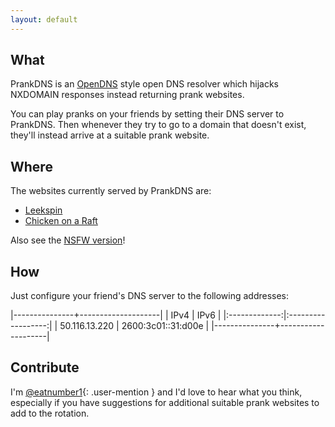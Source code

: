 ```yaml
---
layout: default
---
```

## What

PrankDNS is an [OpenDNS] style open DNS resolver which hijacks NXDOMAIN
responses instead returning prank websites.

You can play pranks on your friends by setting their DNS server to
PrankDNS. Then whenever they try to go to a domain that doesn't exist,
they'll instead arrive at a suitable prank website.

## Where

The websites currently served by PrankDNS are:

 * [Leekspin]
 * [Chicken on a Raft][ChickenOnARaft]

Also see the [NSFW version][spin.wang]!

## How

Just configure your friend's DNS server to the following addresses:

|---------------+--------------------|
|      IPv4     |        IPv6        |
|:-------------:|:------------------:|
| 50.116.13.220 | 2600:3c01::31:d00e |
|---------------+--------------------|

## Contribute

I'm [@eatnumber1]{: .user-mention } and I'd love to hear what you think,
especially if you have suggestions for additional suitable prank websites to
add to the rotation.

[OpenDNS]: http://opendns.com
[Leekspin]: http://leekspin.com
[ChickenOnARaft]: http://chickenonaraft.com
[spin.wang]: http://spin.wang
[@eatnumber1]: http://rus.har.mn
